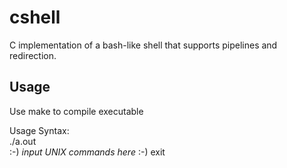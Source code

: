 # cshell
C implementation of a bash-like shell that supports pipelines and redirection.  
  
## Usage
Use make to compile executable  
  
Usage Syntax:  
./a.out  
:-) *input UNIX commands here*
:-) exit  
